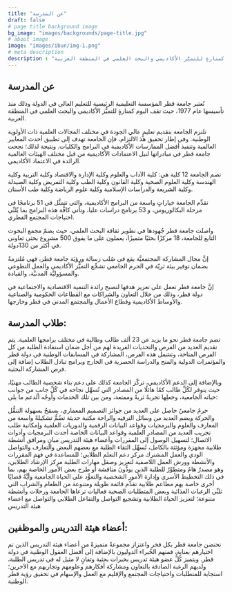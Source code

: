 ```yaml
---
title: "عن المدرسة"
draft: false
# page title background image
bg_image: "images/backgrounds/page-title.jpg"
# about image
image: "images/ibun/img-1.png"
# meta description
description : "تُعتبر جامعة قطر المؤسسة التعليمية الرئيسية للتعليم العالي في الدولة وذلك منذ تأسيسها عام 1977، حيث تقف اليوم كمنارةٍ للتميُّز الأكاديمي والبحث العلمي في المنطقة العربية."
---
```


## عن المدرسة

تُعتبر جامعة قطر المؤسسة التعليمية الرئيسية للتعليم العالي في الدولة وذلك منذ تأسيسها عام 1977، حيث تقف اليوم كمنارةٍ للتميُّز الأكاديمي والبحث العلمي في المنطقة العربية.

تلتزم الجامعة بتقديم تعليمٍ عالي الجودة في مختلف المجالات العلمية ذات الأولوية الوطنية. وفي إطار تحقيق هذ الالتزام، فإن الجامعة تهدف إلى تطبيق أحدث المعايير العالمية وتنفيذ أفضل الممارسات الأكاديمية في البرامج والكليات. ونتيجة لذلك؛ نجحت جامعة قطر في مبادراتها لنيل الاعتمادات الأكاديمية من قبل مختلف الهيئات العالمية الرائدة في الاعتماد الأكاديمي.

تضم الجامعة 12 كلية هي: كلية الآداب والعلوم وكلية الإدارة والاقتصاد وكلية التربية وكلية الهندسة وكلية العلوم الصحية وكلية القانون  وكلية الطب وكلية التمريض وكلية الصيدلة وكلية الشريعة والدراسات الإسلامية وكلية علوم الرياضة وكلية طب الأسنان.

تقدِّم الجامعة خياراتٍ واسعة من البرامج الأكاديمية، والتي تتمثَّل في 51 برنامجًا في مرحلة البكالوريوس، و 53 برنامج دراسات عليا، وتأتي كافَّة هذه البرامج بما يُلبِّي احتياجات المجتمع القطري.

واصلت جامعة قطر جُهودها في تطوير ثقافة البحث العلمي، حيث يضمّ مجمع البحوث التابع للجامعة، 18 مركزًا بحثيًا متميزًا، يعملون على ما يفوق 500 مشروع بحثي تعاوني في أكثر من 130دولة.

إنَّ مجال المشاركة المجتمعيَّة يقع في صُلب رسالة ورؤيَة جامعة قطر، فهي مُلتزمةٌ بضمان توفير بيئة ثريّة في الحرم الجامعي تشجِّع التميُّز الأكاديمي والعمل التطوعي والمسؤوليَّة المدنيَّة، والقيادة.

إنَّ جامعة قطر تعمل على تعزيز هدفها لتصبح رائدة التنمية الاقتصادية والاجتماعية في دولة قطر، وذلك من خلال التعاون والشراكات مع القطاعات الحكومية والصناعية والأوساط الأكاديمية وقطاع الأعمال والمجتمع المدني في قطر وخارجها.

## طلاب المدرسة:
تضم جامعة قطر نحو ما يزيد عن 23 ألف طالب وطالبة في مختلف برامجها العلمية. يتم تقديم العديد من الفرص والتحديات الفريدة لهم من أجل ضمان استفادة الطلبة من كل الفرص المتاحة، وتشمل هذه الفرص، المشاركة في المسابقات الوطنية في دولة قطر والمؤتمرات الدولية والمنح والدراسة الحصرية في الخارج وبرامج تبادل الطلاب إضافة إلى فرص المشاركة البحثية.

وبالإضافة إلى الدعم الأكاديمي، تركّز الجامعة كذلك على دعم بناء شخصية الطالب مهنيًا، حيث يتوفر لكُلِّ طالب كمًا هائلًا من المصادر التي تُسهِّل نجاحه في كُلِّ جانبٍ من جوانب حياته الجامعية، وجعلِها تجربةً ثريةً وممتعة، ومن بين تلك الخدمات وأوجُه الدعم ما يلي:

حرمٌ جامعيٌ حاصل على العديد من جوائز التصميم المعماري، يسمَحُ بسهولة التنقُّل والحركة ويضم العديد من وسائل الترفيه والراحة
مكتبة حديثة تضُمُّ تشكيلةً واسعة من المعارف والعلوم والبرمجيات وقواعد البيانات الرقمية والدوريات العلمية وإمكانية طلب تجريب العديد من المصادر العلمية وقواعد البيانات الخاصة
أحدث البرمجيات وأدوات الاتصال؛ لتسهيل الوصول إلى المقررات وأعضاء هيئة التدريس
مبانٍ ومرافق أنشطة طلابية مجهزة ومؤثثة بالكامل، تُسهِّل التقاء الطلبة مع بعضهم البعض والتعارف والتواصل الودي والعمل المشترك
مركز دعم التعلم الطلابي؛ للمساعدة في فهم المقررات والأنشطة وورش العمل اللاصفية لتعزيز وصقل مهارات الطلبة
مركز الإرشاد الطلابي، وهو مصدرٌ هامٌ ومتطوِّرٌ للطلبة الذين يودُّونَ مناقشة أو طرح بعض الأمور الخاصة بهم، بما في ذلك التخطيط الأسري وإدارة الأمور الشخصية والتعوُّد على الحياة الجامعية وأيَّةُ قضايًا أخرى خاصة بهم
مطاعم طلابية تقدِّم قائمة طويلة ومتنوعة من الطعام والشراب التي تلبِّي الرغبات الغذائية وبعض المتطلبات الصحية
فعاليات ترعاها الجامعة ورحلات وأنشطة متنوعة؛ لتعزيز الحياة الطلابية وتشجيع التواصل والتفاعل الطلابي والتواصل مع اعضاء هيئة التدريس
## أعضاء هيئة التدريس والموظفين:
تحتضن جامعة قطر بكل فخر واعتزاز مجموعةً متميزةً من أعضاء هيئة التدريس الذين تم اختيارهم بعناية، فمنهم الخُبراء الدوليون بالإضافة إلى أفضل العقول الوطنية في دولة قطر. ويتميز كُلُّ عضو هيئة تدريس بخبرات بحثية وتفانٍ لا مثيل له في تدريس الطلبة، ولديهم الرغبة الصادقة بالتعاون ومشاركة أفكارهم وعلومهم وتجاربهم مع الآخرين؛ استجابة للمتطلبات واحتياجات المجتمع والإقليم مع العمل والإسهام في تحقيق رؤية قطر الوطنية.
